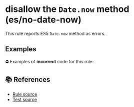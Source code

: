 # disallow the `Date.now` method (es/no-date-now)

This rule reports ES5 `Date.now` method as errors.

## Examples

⛔ Examples of **incorrect** code for this rule:

<eslint-playground type="bad" code="/*eslint es/no-date-now: error */
var now = Date.now()
" />

## 📚 References

- [Rule source](https://github.com/mysticatea/eslint-plugin-es/blob/v3.0.1/lib/rules/no-date-now.js)
- [Test source](https://github.com/mysticatea/eslint-plugin-es/blob/v3.0.1/tests/lib/rules/no-date-now.js)
